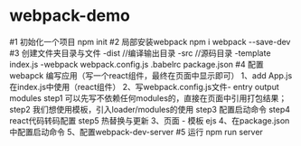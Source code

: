 # webpack-demo
#1 初始化一个项目
npm init
#2 局部安装webpack
npm i webpack --save-dev
#3 创建文件夹目录与文件
-dist //编译输出目录
-src  //源码目录
    -template
    index.js
-webpack
    webpack.config.js
.babelrc
package.json
#4 配置webapck 编写应用（写一个react组件，最终在页面中显示即可）
1、add App.js 在index.js中使用（react组件）
2、写webpack.config.js文件- entry output modules
   step1 可以先写不依赖任何modules的，直接在页面中引用打包结果；
   step2 我们想使用模板，引入loader/modules的使用
   step3 配置启动命令
   step4 react代码转码配置
   step5 热替换与更新
3、页面 - 模板 ejs
4、在package.json中配置启动命令
5、配置webpack-dev-server
#5 运行
npm run server 
